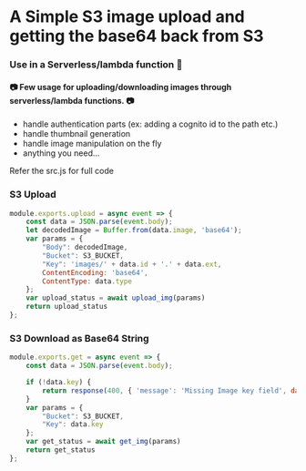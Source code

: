 # A Simple S3 image upload and getting the base64 back from S3
### Use in a Serverless/lambda function 🚀

#### 📷 Few usage for uploading/downloading images through serverless/lambda functions. 📷
- handle authentication parts (ex: adding a cognito id to the path etc.)
- handle thumbnail generation
- handle image manipulation on the fly
- anything you need...

Refer the src.js for full code

### S3 Upload
```javascript
module.exports.upload = async event => {
    const data = JSON.parse(event.body);
    let decodedImage = Buffer.from(data.image, 'base64');
    var params = {
        "Body": decodedImage,
        "Bucket": S3_BUCKET,
        "Key": 'images/' + data.id + '.' + data.ext,
        ContentEncoding: 'base64',
        ContentType: data.type
    };
    var upload_status = await upload_img(params)
    return upload_status
};
```

### S3 Download as Base64 String
```javascript
module.exports.get = async event => {
    const data = JSON.parse(event.body);

    if (!data.key) {
        return response(400, { 'message': 'Missing Image key field', data: {} });
    }
    var params = {
        "Bucket": S3_BUCKET,
        "Key": data.key
    };
    var get_status = await get_img(params)
    return get_status
};
```

